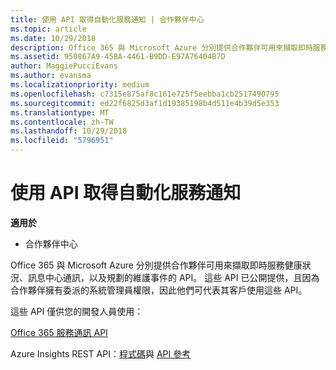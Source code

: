 ```yaml
---
title: 使用 API 取得自動化服務通知 | 合作夥伴中心
ms.topic: article
ms.date: 10/29/2018
description: Office 365 與 Microsoft Azure 分別提供合作夥伴可用來擷取即時服務健康狀況、訊息中心通訊，以及規劃的維護事件的 API。
ms.assetid: 950867A9-458A-4461-B9DD-E97A76404B7D
author: MaggiePucciEvans
ms.author: evansma
ms.localizationpriority: medium
ms.openlocfilehash: c7315e875af8c161e725f5eebba1cb2517490795
ms.sourcegitcommit: ed22f6825d3af1d19385198b4d511e4b39d5e353
ms.translationtype: MT
ms.contentlocale: zh-TW
ms.lasthandoff: 10/29/2018
ms.locfileid: "5796951"
---
```

# <a name="get-automated-service-notifications-with-our-apis"></a>使用 API 取得自動化服務通知

**適用於**

-  合作夥伴中心

Office 365 與 Microsoft Azure 分別提供合作夥伴可用來擷取即時服務健康狀況、訊息中心通訊，以及規劃的維護事件的 API。 這些 API 已公開提供，且因為合作夥伴擁有委派的系統管理員權限，因此他們可代表其客戶使用這些 API。

這些 API 僅供您的開發人員使用：

[Office 365 服務通訊 API](http://go.microsoft.com/fwlink/p/?LinkId=616899)

Azure Insights REST API：[程式碼](http://go.microsoft.com/fwlink/p/?LinkId=617299)與 [API 參考](http://go.microsoft.com/fwlink/p/?LinkId=617300)

 

 



